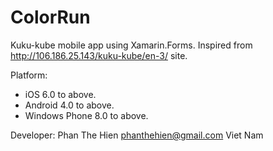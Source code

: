 # ColorRun

 Kuku-kube mobile app using Xamarin.Forms. 
 Inspired from http://106.186.25.143/kuku-kube/en-3/ site.
 
 Platform: 
 + iOS 6.0 to above.
 + Android 4.0 to above.
 + Windows Phone 8.0 to above.
 
 Developer: 
 Phan The Hien
 phanthehien@gmail.com
 Viet Nam
 
